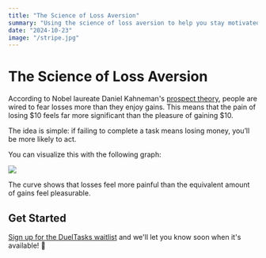 ```yaml
---
title: "The Science of Loss Aversion"
summary: "Using the science of loss aversion to help you stay motivated"
date: "2024-10-23"
image: "/stripe.jpg"
---
```


# The Science of Loss Aversion

According to Nobel laureate Daniel Kahneman's <a href="https://slooowdown.wordpress.com/2015/11/21/thinking-fast-and-slow-by-daniel-kahneman/" target="_blank">prospect theory</a>, people are wired to fear losses more than they enjoy gains. This means that the pain of losing $10 feels far more significant than the pleasure of gaining $10.

The idea is simple: if failing to complete a task means losing money, you’ll be more likely to act.

You can visualize this with the following graph:

<img src="/blog/loss_aversion.png" class="max-w-sm">

The curve shows that losses feel more painful than the equivalent amount of gains feel pleasurable.

## Get Started

<a href="https://forms.gle/6sFw9P3nqfKd575F7" target="_blank">Sign up for the DuelTasks waitlist</a> and we'll let you know soon when it's available! 🍕

